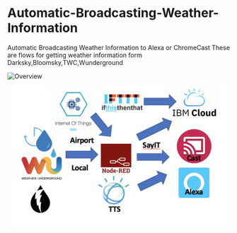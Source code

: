 # Automatic-Broadcasting-Weather-Information
Automatic Broadcasting Weather Information to Alexa or ChromeCast 
These are flows for getting weather information form Darksky,Bloomsky,TWC,Wunderground

![Overview](https://raw.githubusercontent.com/markusvankempen/Automatic-Broadcasting-Weather-Information-to-Alexa-or-ChromeCast/master/images/Screen%20Shot%202019-12-01%20at%2011.25.57%20AM.png)


![Overview](https://raw.githubusercontent.com/markusvankempen/Automatic-Broadcasting-Weather-Information/master/images/Screen%20Shot%202019-12-01%20at%208.53.23%20AM.png)
